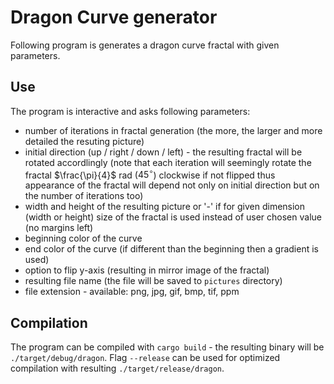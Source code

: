 # Dragon Curve generator

Following program is generates a dragon curve fractal with given parameters.

## Use

The program is interactive and asks following parameters:
- number of iterations in fractal generation (the more, the larger and more detailed the resuting picture)
- initial direction (up / right / down / left) - the resulting fractal will be rotated accordlingly (note that each iteration will seemingly rotate the fractal $\frac{\pi}{4}$ rad ($45^\circ$) clockwise if not flipped thus appearance of the fractal will depend not only on initial direction but on the number of iterations too)
- width and height of the resulting picture or '-' if for given dimension (width or height) size of the fractal is used instead of user chosen value (no margins left)
- beginning color of the curve
- end color of the curve (if different than the beginning then a gradient is used)
- option to flip y-axis (resulting in mirror image of the fractal)
- resulting file name (the file will be saved to ```pictures``` directory)
- file extension - available: png, jpg, gif, bmp, tif, ppm

## Compilation

The program can be compiled with ```cargo build``` - the resulting binary will be ```./target/debug/dragon```. Flag ```--release``` can be used for optimized compilation with resulting ```./target/release/dragon```.
